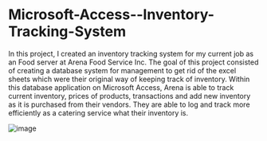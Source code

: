 # Microsoft-Access--Inventory-Tracking-System

In this project, I created an inventory tracking system for my current job as an Food server at Arena Food Service Inc. The goal of this project consisted of creating a database system for management to get rid of the excel sheets which were their original way of keeping track of inventory. Within this database application on Microsoft Access, Arena is able to track current inventory, prices of products, transactions and add new inventory as it is purchased from their vendors. They are able to log and track more efficiently as a catering service what their inventory is. 




![image](https://github.com/user-attachments/assets/01016ee1-67ce-4743-9540-e0ca98f8cbf0)

 

